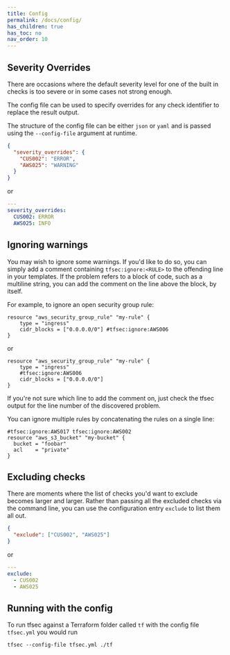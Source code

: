 ```yaml
---
title: Config
permalink: /docs/config/
has_children: true
has_toc: no
nav_order: 10
---
```


## Severity Overrides

There are occasions where the default severity level for one of the built in checks is too severe or in some cases not strong enough. 

The config file can be used to specify overrides for any check identifier to replace the result output.

The structure of the config file can be either `json` or `yaml` and is passed using the `--config-file` argument at runtime.

```json
{
  "severity_overrides": {
    "CUS002": "ERROR",
    "AWS025": "WARNING"
  }
}
``` 

or 

```yaml
---
severity_overrides:
  CUS002: ERROR
  AWS025: INFO
```

## Ignoring warnings

You may wish to ignore some warnings. If you'd like to do so, you can
simply add a comment containing `tfsec:ignore:<RULE>` to the offending
line in your templates. If the problem refers to a block of code, such
as a multiline string, you can add the comment on the line above the
block, by itself.

For example, to ignore an open security group rule:

```hcl
resource "aws_security_group_rule" "my-rule" {
    type = "ingress"
    cidr_blocks = ["0.0.0.0/0"] #tfsec:ignore:AWS006
}
```

or

```hcl
resource "aws_security_group_rule" "my-rule" {
    type = "ingress"
    #tfsec:ignore:AWS006
    cidr_blocks = ["0.0.0.0/0"]
}
```

If you're not sure which line to add the comment on, just check the
tfsec output for the line number of the discovered problem.

You can ignore multiple rules by concatenating the rules on a single line:

```hcl
#tfsec:ignore:AWS017 tfsec:ignore:AWS002
resource "aws_s3_bucket" "my-bucket" {
  bucket = "foobar"
  acl    = "private"
}
```

## Excluding checks

There are moments where the list of checks you'd want to exclude becomes larger and larger.
Rather than passing all the excluded checks via the command line, you can use the configuration
entry `exclude` to list them all out. 

```json
{
  "exclude": ["CUS002", "AWS025"]
}
``` 

or 

```yaml
---
exclude:
  - CUS002
  - AWS025
```

## Running with the config

To run tfsec against a Terraform folder called `tf` with the config file `tfsec.yml` you would run 

```
tfsec --config-file tfsec.yml ./tf
```
